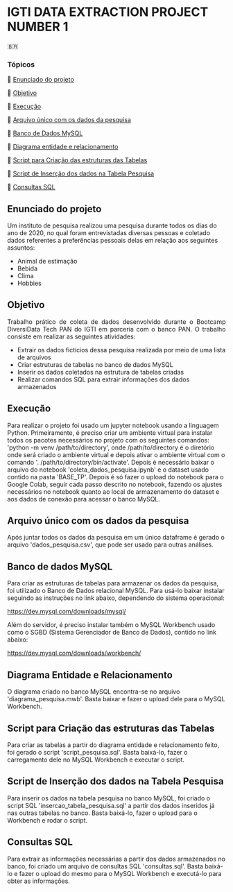 # IGTI DATA EXTRACTION PROJECT NUMBER 1

🇧🇷
### Tópicos 

:small_blue_diamond: [Enunciado do projeto](#enunciado-do-projeto)

:small_blue_diamond: [Objetivo](#objetivo)

:small_blue_diamond: [Execução](#execução)

:small_blue_diamond: [Arquivo único com os dados da pesquisa](#arquivo-único-com-os-dados-da-pesquisa)

:small_blue_diamond: [Banco de Dados MySQL](#banco-de-dados-mysql)

:small_blue_diamond: [Diagrama entidade e relacionamento](#diagrama-entidade-e-relacionamento)

:small_blue_diamond: [Script para Criação das estruturas das Tabelas](#script-para-criação-das-estruturas-das-tabelas)

:small_blue_diamond: [Script de Inserção dos dados na Tabela Pesquisa](#script-de-inserção-dos-dados-na-tabela-pesquisa)

:small_blue_diamond: [Consultas SQL](#consultas-sql)


## Enunciado do projeto
 Um instituto de pesquisa realizou uma pesquisa durante todos os dias do ano de 2020, no qual foram entrevistadas diversas pessoas e coletado dados            referentes a preferências pessoais delas em relação aos seguintes assuntos:
  * Animal de estimação
  * Bebida
  * Clima
  * Hobbies

## Objetivo

<p align="justify">
  Trabalho prático de coleta de dados desenvolvido durante o Bootcamp DiversiData Tech PAN do IGTI em parceria com o banco PAN.
  O trabalho consiste em realizar as seguintes atividades:
  
  * Extrair os dados fictícios dessa pesquisa realizada por meio de uma lista de arquivos
  * Criar estruturas de tabelas no banco de dados MySQL
  * Inserir os dados coletados na estrutura de tabelas criadas
  * Realizar comandos SQL para extrair informações dos dados armazenados
  
  </p>
 
## Execução
  Para realizar o projeto foi usado um jupyter notebook usando a linguagem Python. 
  Primeiramente, é preciso criar um ambiente virtual para instalar todos os pacotes necessários no projeto com os seguintes comandos: 
  'python -m venv /path/to/directory', onde /path/to/directory é o diretório onde será criado o ambiente virtual e depois ativar o ambiente virtual com o comando '.      /path/to/directory/bin/activate'.
  Depois é necessário baixar o arquivo do notebook 'coleta_dados_pesquisa.ipynb' e o dataset usado contido na pasta 'BASE_TP'. Depois é só fazer o upload do notebook     para o Google Colab, seguir cada passo descrito no notebook, fazendo os ajustes necessários no notebook quanto ao local de armazenamento do dataset e aos dados de     conexão para acessar o banco MySQL.
  
## Arquivo único com os dados da pesquisa
  Após juntar todos os dados da pesquisa em um único dataframe é gerado o arquivo 'dados_pesquisa.csv', que pode ser usado para outras análises. 
 
 ## Banco de dados MySQL
  Para criar as estruturas de tabelas para armazenar os dados da pesquisa, foi utilizado o Banco de Dados relacional MySQL. Para usá-lo baixar instalar seguindo as       instruções no link abaixo, dependendo do sistema operacional:
  
  https://dev.mysql.com/downloads/mysql/
  
  
  Além do servidor, é preciso instalar também o MySQL Workbench usado como o SGBD (Sistema Gerenciador de Banco de Dados), contido no link abaixo:
  
  https://dev.mysql.com/downloads/workbench/
  
  
  ## Diagrama Entidade e Relacionamento 
   O diagrama criado no banco MySQL encontra-se no arquivo 'diagrama_pesquisa.mwb'. Basta baixar e fazer o upload dele para o MySQL Workbench.
  
  ## Script para Criação das estruturas das Tabelas
  Para criar as tabelas a partir do diagrama entidade e relacionamento feito, foi gerado o script 'script_pesquisa.sql'. Basta baixá-lo, fazer o carregamento dele no
  MySQL Workbench e executar o script.
  
  ## Script de Inserção dos dados na Tabela Pesquisa
  Para inserir os dados na tabela pesquisa no banco MySQL, foi criado o script SQL 'insercao_tabela_pesquisa.sql' a partir dos dados inseridos já nas outras tabelas no banco. Basta baixá-lo, fazer o upload para o Workbench e rodar o script.
  
  ## Consultas SQL 
  
  Para extrair as informações necessárias a partir dos dados armazenados no banco, foi criado um arquivo de consultas SQL 'consultas.sql'. Basta baixá-lo e fazer o upload do mesmo para o MySQL Workbench e executá-lo para obter as informações.


